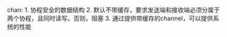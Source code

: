 chan:
    1. 协程安全的数据结构
    2. 默认不带缓存，要求发送端和接收端必须分属于两个协程，且同时读写。否则，阻塞
    3. 通过提供带缓存的channel，可以提供系统的性能
